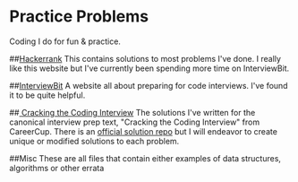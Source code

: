 # Practice Problems
Coding I do for fun &amp; practice.

##[Hackerrank](https://www.hackerrank.com/) 
This contains solutions to most problems I've done.  I really like this website but I've currently been spending more time on InterviewBit.  

##[InterviewBit](https://www.interviewbit.com/)
A website all about preparing for code interviews.  I've found it to be quite helpful.  

##[ Cracking the Coding Interview](http://www.eenadupratibha.net/Engineering-Colleges/Engineering-Jobs/Documents/crackingthecodinginterview.pdf)
The solutions I've written for the canonical interview prep text, "Cracking the Coding Interview" from CareerCup.  There is an [official solution repo](https://github.com/careercup/CtCI-6th-Edition-cpp) but I will endeavor to create unique or modified solutions to each problem. 

##Misc
These are all files that contain either examples of data structures, algorithms or other errata 
